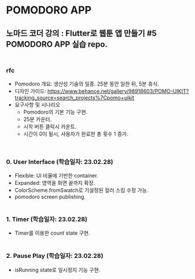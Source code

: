 # POMODORO APP

## 노마드 코더 강의 : Flutter로 웹툰 앱 만들기 #5 POMODORO APP 실습 repo. <br /> <br />

### rfc

- Pomodoro 개요: 생산성 기술의 일종. 25분 동안 일한 뒤, 5분 휴식.
- 디자인 가이드: https://www.behance.net/gallery/98918603/POMO-UIKIT?tracking_source=search_projects%7Cpomo+uikit
- 요구사항 및 시나리오
  - Pomodoro의 기본 기능 구현.
  - 25분 카운터.
  - 시작 버튼 클릭시 카운트.
  - 시간이 0이 될시, 사용자가 완료한 총 횟수 1 증가.

<br />

### 0. User Interface (학습일자: 23.02.28)

- Flexible: UI 비율에 기반한 container.
- Expanded: 영역을 화면 끝까지 확장.
- ColorScheme.fromSwatch로 기설정된 컬러 스킴 수정 가능.
- pomodoro screen publishing.
  <br /><br />

### 1. Timer (학습일자: 23.02.28)

- Timer를 이용한 count state 구현.
  <br /><br />

### 2. Pause Play (학습일자: 23.02.28)

- isRunning state로 일시정지 기능 구현.
